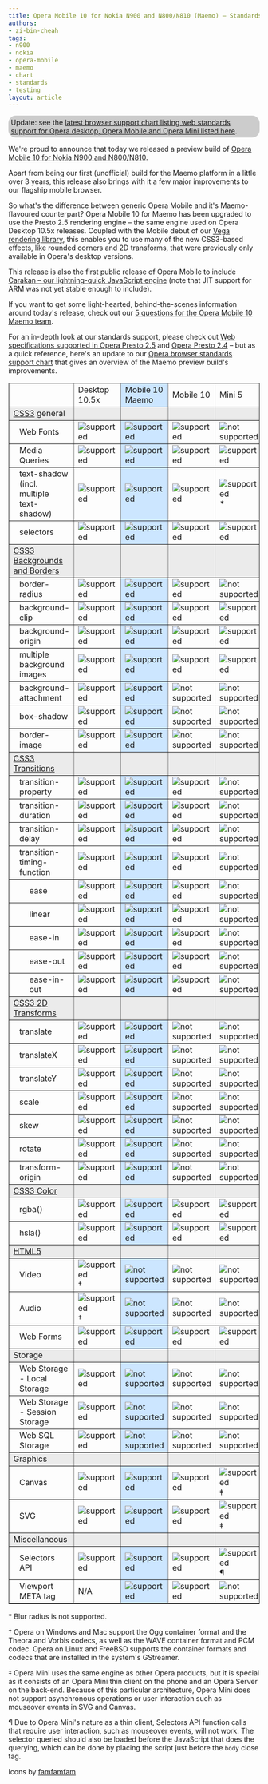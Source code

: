 ```yaml
---
title: Opera Mobile 10 for Nokia N900 and N800/N810 (Maemo) – Standards support
authors:
- zi-bin-cheah
tags:
- n900
- nokia
- opera-mobile
- maemo
- chart
- standards
- testing
layout: article
---
```

<p class="note" id="note" style="background-color:#ccc;border-radius:15px;moz-border-radius:15px;webkit-border-radius:15px;padding:5px">Update: see the <a href="http://www.opera.com/docs/specs/productspecs/">latest browser support chart listing web standards support for Opera desktop, Opera Mobile and Opera Mini listed here</a>.</p>

<p>We&#39;re proud to announce that today we released a preview build of <a href="http://labs.opera.com/news/2010/05/11/">Opera Mobile 10 for Nokia N900 and N800/N810</a>.</p>

<p>Apart from being our first (unofficial) build for the Maemo platform in a little over 3 years, this release also brings with it a few major improvements to our flagship mobile browser.</p>
<p>So what&#39;s the difference between generic Opera Mobile and it&#39;s Maemo-flavoured counterpart? Opera Mobile 10 for Maemo has been upgraded to use the Presto 2.5 rendering engine – the same engine used on Opera Desktop 10.5x releases. Coupled with the Mobile debut of our <a href="http://my.opera.com/core/blog/2009/02/04/vega">Vega rendering library</a>, this enables you to use many of the new CSS3-based effects, like rounded corners and 2D transforms, that were previously only available in Opera&#39;s desktop versions.</p>
<p>This release is also the first public release of Opera Mobile to include <a href="http://my.opera.com/core/blog/2009/12/22/carakan-revisited">Carakan – our lightning-quick JavaScript engine</a> (note that JIT support for ARM was not yet stable enough to include).</p>
<p>If you want to get some light-hearted, behind-the-scenes information around today&#39;s release, check out our <a href="http://my.opera.com/ODIN/blog/2010/05/11/5-questions-for-the-opera-mobile-10-maemo-team">5 questions for the Opera Mobile 10 Maemo team</a>.</p>
<p>For an in-depth look at our standards support, please check out <a href="http://www.opera.com/docs/specs/presto25/">Web specifications supported in Opera Presto 2.5</a> and <a href="http://www.opera.com/docs/specs/presto24/">Opera Presto 2.4</a> – but as a quick reference, here&#39;s an update to our <a href="http://my.opera.com/ODIN/blog/2010/03/16/opera-standards-chart">Opera browser standards support chart</a> that gives an overview of the Maemo preview build&#39;s improvements.</p>

<div id="self">
<table border="1">
<col span="2" />
<col span="1" style="background-color: #CCE6FF;" />
<thead>
<tr border="10px">
<td></td>
<td>Desktop 10.5x</td>
<td>Mobile 10 Maemo</td>
<td>Mobile 10</td>
<td>Mini 5</td>
</tr>
</thead>
<tbody>
<tr style="background-color: #ebebeb">
<td><a href="http://www.opera.com/docs/specs/presto25/#css">CSS3</a> general</td>
<td></td>
<td></td>
<td></td>
<td></td>
</tr>
<tr>
<td style="padding-left:20px;">Web Fonts</td>
<td><img src="http://files.myopera.com/zibin/blog/accept.png" alt="supported" /></td>
<td><img src="http://files.myopera.com/zibin/blog/accept.png" alt="supported" /></td>
<td><img src="http://files.myopera.com/zibin/blog/accept.png" alt="supported" /></td>
<td><img src="http://files.myopera.com/zibin/blog/delete.png" alt="not supported" /></td>
</tr>
<tr>
<td style="padding-left:20px;">Media Queries</td>
<td><img src="http://files.myopera.com/zibin/blog/accept.png" alt="supported" /></td>
<td><img src="http://files.myopera.com/zibin/blog/accept.png" alt="supported" /></td>
<td><img src="http://files.myopera.com/zibin/blog/accept.png" alt="supported" /></td>
<td><img src="http://files.myopera.com/zibin/blog/accept.png" alt="supported" /></td>
</tr>
<tr>
<td style="padding-left:20px;">text-shadow (incl. multiple text-shadow)</td>
<td><img src="http://files.myopera.com/zibin/blog/accept.png" alt="supported" /></td>
<td><img src="http://files.myopera.com/zibin/blog/accept.png" alt="supported" /></td>
<td><img src="http://files.myopera.com/zibin/blog/accept.png" alt="supported" /></td>
<td><img src="http://files.myopera.com/zibin/blog/accept.png" alt="supported" />*</td>
</tr>
<tr>
<td style="padding-left:20px;">selectors</td>
<td><img src="http://files.myopera.com/zibin/blog/accept.png" alt="supported" /></td>
<td><img src="http://files.myopera.com/zibin/blog/accept.png" alt="supported" /></td>
<td><img src="http://files.myopera.com/zibin/blog/accept.png" alt="supported" /></td>
<td><img src="http://files.myopera.com/zibin/blog/accept.png" alt="supported" /></td>
</tr>
<tr style="background-color: #ebebeb">
<td><a href="http://www.w3.org/TR/css3-background/">CSS3 Backgrounds and Borders</a></td>
<td></td>
<td></td>
<td></td>
<td></td>
</tr>
<tr>
<td style="padding-left:20px;">border-radius</td>
<td><img src="http://files.myopera.com/zibin/blog/accept.png" alt="supported" /></td>
<td><img src="http://files.myopera.com/zibin/blog/accept.png" alt="supported" /></td>
<td><img src="http://files.myopera.com/zibin/blog/delete.png" alt="supported" /></td>
<td><img src="http://files.myopera.com/zibin/blog/delete.png" alt="not supported" /></td>
</tr>
<tr>
<td style="padding-left:20px;">background-clip</td>
<td><img src="http://files.myopera.com/zibin/blog/accept.png" alt="supported" /></td>
<td><img src="http://files.myopera.com/zibin/blog/accept.png" alt="supported" /></td>
<td><img src="http://files.myopera.com/zibin/blog/accept.png" alt="supported" /></td>
<td><img src="http://files.myopera.com/zibin/blog/accept.png" alt="supported" /></td>
</tr>
<tr>
<td style="padding-left:20px;">background-origin</td>
<td><img src="http://files.myopera.com/zibin/blog/accept.png" alt="supported" /></td>
<td><img src="http://files.myopera.com/zibin/blog/accept.png" alt="supported" /></td>
<td><img src="http://files.myopera.com/zibin/blog/accept.png" alt="supported" /></td>
<td><img src="http://files.myopera.com/zibin/blog/accept.png" alt="supported" /></td>
</tr>
<tr>
<td style="padding-left:20px;">multiple background images</td>
<td><img src="http://files.myopera.com/zibin/blog/accept.png" alt="supported" /></td>
<td><img src="http://files.myopera.com/zibin/blog/accept.png" alt="supported" /></td>
<td><img src="http://files.myopera.com/zibin/blog/accept.png" alt="supported" /></td>
<td><img src="http://files.myopera.com/zibin/blog/accept.png" alt="supported" /></td>
</tr>
<tr>
<td style="padding-left:20px;">background-attachment</td>
<td><img src="http://files.myopera.com/zibin/blog/accept.png" alt="supported" /></td>
<td><img src="http://files.myopera.com/zibin/blog/accept.png" alt="supported" /></td>
<td><img src="http://files.myopera.com/zibin/blog/delete.png" alt="not supported" /></td>
<td><img src="http://files.myopera.com/zibin/blog/delete.png" alt="not supported" /></td>
</tr>
<tr>
<td style="padding-left:20px;">box-shadow</td>
<td><img src="http://files.myopera.com/zibin/blog/accept.png" alt="supported" /></td>
<td><img src="http://files.myopera.com/zibin/blog/accept.png" alt="supported" /></td>
<td><img src="http://files.myopera.com/zibin/blog/delete.png" alt="not supported" /></td>
<td><img src="http://files.myopera.com/zibin/blog/delete.png" alt="not supported" /></td>
</tr>
<tr>
<td style="padding-left:20px;">border-image</td>
<td><img src="http://files.myopera.com/zibin/blog/accept.png" alt="supported" /></td>
<td><img src="http://files.myopera.com/zibin/blog/accept.png" alt="supported" /></td>
<td><img src="http://files.myopera.com/zibin/blog/delete.png" alt="not supported" /></td>
<td><img src="http://files.myopera.com/zibin/blog/delete.png" alt="not supported" /></td>
</tr>
<tr style="background-color: #ebebeb">
<td><a href="http://www.opera.com/docs/specs/presto25/css/transitions/">CSS3 Transitions</a></td>
<td></td>
<td></td>
<td></td>
<td></td>
</tr>
<tr>
<td style="padding-left:20px;">transition-property</td>
<td><img src="http://files.myopera.com/zibin/blog/accept.png" alt="supported" /></td>
<td><img src="http://files.myopera.com/zibin/blog/accept.png" alt="supported" /></td>
<td><img src="http://files.myopera.com/zibin/blog/accept.png" alt="supported" /></td>
<td><img src="http://files.myopera.com/zibin/blog/delete.png" alt="not supported" /></td>
</tr>
<tr>
<td style="padding-left:20px;">transition-duration</td>
<td><img src="http://files.myopera.com/zibin/blog/accept.png" alt="supported" /></td>
<td><img src="http://files.myopera.com/zibin/blog/accept.png" alt="supported" /></td>
<td><img src="http://files.myopera.com/zibin/blog/accept.png" alt="supported" /></td>
<td><img src="http://files.myopera.com/zibin/blog/delete.png" alt="not supported" /></td>
</tr>
<tr>
<td style="padding-left:20px;">transition-delay</td>
<td><img src="http://files.myopera.com/zibin/blog/accept.png" alt="supported" /></td>
<td><img src="http://files.myopera.com/zibin/blog/accept.png" alt="supported" /></td>
<td><img src="http://files.myopera.com/zibin/blog/accept.png" alt="supported" /></td>
<td><img src="http://files.myopera.com/zibin/blog/delete.png" alt="not supported" /></td>
</tr>
<tr>
<td style="padding-left:20px;">transition-timing-function</td>
<td><img src="http://files.myopera.com/zibin/blog/accept.png" alt="supported" /></td>
<td><img src="http://files.myopera.com/zibin/blog/accept.png" alt="supported" /></td>
<td><img src="http://files.myopera.com/zibin/blog/accept.png" alt="supported" /></td>
<td><img src="http://files.myopera.com/zibin/blog/delete.png" alt="not supported" /></td>
</tr>
<tr>
<td style="padding-left:40px;">ease</td>
<td><img src="http://files.myopera.com/zibin/blog/accept.png" alt="supported" /></td>
<td><img src="http://files.myopera.com/zibin/blog/accept.png" alt="supported" /></td>
<td><img src="http://files.myopera.com/zibin/blog/accept.png" alt="supported" /></td>
<td><img src="http://files.myopera.com/zibin/blog/delete.png" alt="not supported" /></td>
</tr>
<tr>
<td style="padding-left:40px;">linear</td>
<td><img src="http://files.myopera.com/zibin/blog/accept.png" alt="supported" /></td>
<td><img src="http://files.myopera.com/zibin/blog/accept.png" alt="supported" /></td>
<td><img src="http://files.myopera.com/zibin/blog/accept.png" alt="supported" /></td>
<td><img src="http://files.myopera.com/zibin/blog/delete.png" alt="not supported" /></td>
</tr>
<tr>
<td style="padding-left:40px;">ease-in</td>
<td><img src="http://files.myopera.com/zibin/blog/accept.png" alt="supported" /></td>
<td><img src="http://files.myopera.com/zibin/blog/accept.png" alt="supported" /></td>
<td><img src="http://files.myopera.com/zibin/blog/accept.png" alt="supported" /></td>
<td><img src="http://files.myopera.com/zibin/blog/delete.png" alt="not supported" /></td>
</tr>
<tr>
<td style="padding-left:40px;">ease-out</td>
<td><img src="http://files.myopera.com/zibin/blog/accept.png" alt="supported" /></td>
<td><img src="http://files.myopera.com/zibin/blog/accept.png" alt="supported" /></td>
<td><img src="http://files.myopera.com/zibin/blog/accept.png" alt="supported" /></td>
<td><img src="http://files.myopera.com/zibin/blog/delete.png" alt="not supported" /></td>
</tr>
<tr>
<td style="padding-left:40px;">ease-in-out</td>
<td><img src="http://files.myopera.com/zibin/blog/accept.png" alt="supported" /></td>
<td><img src="http://files.myopera.com/zibin/blog/accept.png" alt="supported" /></td>
<td><img src="http://files.myopera.com/zibin/blog/accept.png" alt="supported" /></td>
<td><img src="http://files.myopera.com/zibin/blog/delete.png" alt="not supported" /></td>
</tr>
<tr style="background-color: #ebebeb">
<td><a href="http://www.opera.com/docs/specs/presto25/css/transforms/">CSS3 2D Transforms</a></td>
<td></td>
<td></td>
<td></td>
<td></td>
</tr>
<tr>
<td style="padding-left:20px;">translate</td>
<td><img src="http://files.myopera.com/zibin/blog/accept.png" alt="supported" /></td>
<td><img src="http://files.myopera.com/zibin/blog/accept.png" alt="supported" /></td>
<td><img src="http://files.myopera.com/zibin/blog/delete.png" alt="not supported" /></td>
<td><img src="http://files.myopera.com/zibin/blog/delete.png" alt="not supported" /></td>
</tr>
<tr>
<td style="padding-left:20px;">translateX</td>
<td><img src="http://files.myopera.com/zibin/blog/accept.png" alt="supported" /></td>
<td><img src="http://files.myopera.com/zibin/blog/accept.png" alt="supported" /></td>
<td><img src="http://files.myopera.com/zibin/blog/delete.png" alt="not supported" /></td>
<td><img src="http://files.myopera.com/zibin/blog/delete.png" alt="not supported" /></td>
</tr>
<tr>
<td style="padding-left:20px;">translateY</td>
<td><img src="http://files.myopera.com/zibin/blog/accept.png" alt="supported" /></td>
<td><img src="http://files.myopera.com/zibin/blog/accept.png" alt="supported" /></td>
<td><img src="http://files.myopera.com/zibin/blog/delete.png" alt="not supported" /></td>
<td><img src="http://files.myopera.com/zibin/blog/delete.png" alt="not supported" /></td>
</tr>
<tr>
<td style="padding-left:20px;">scale</td>
<td><img src="http://files.myopera.com/zibin/blog/accept.png" alt="supported" /></td>
<td><img src="http://files.myopera.com/zibin/blog/accept.png" alt="supported" /></td>
<td><img src="http://files.myopera.com/zibin/blog/delete.png" alt="not supported" /></td>
<td><img src="http://files.myopera.com/zibin/blog/delete.png" alt="not supported" /></td>
</tr>
<tr>
<td style="padding-left:20px;">skew</td>
<td><img src="http://files.myopera.com/zibin/blog/accept.png" alt="supported" /></td>
<td><img src="http://files.myopera.com/zibin/blog/accept.png" alt="supported" /></td>
<td><img src="http://files.myopera.com/zibin/blog/delete.png" alt="not supported" /></td>
<td><img src="http://files.myopera.com/zibin/blog/delete.png" alt="not supported" /></td>
</tr>
<tr>
<td style="padding-left:20px;">rotate</td>
<td><img src="http://files.myopera.com/zibin/blog/accept.png" alt="supported" /></td>
<td><img src="http://files.myopera.com/zibin/blog/accept.png" alt="supported" /></td>
<td><img src="http://files.myopera.com/zibin/blog/delete.png" alt="not supported" /></td>
<td><img src="http://files.myopera.com/zibin/blog/delete.png" alt="not supported" /></td>
</tr>
<tr>
<td style="padding-left:20px;">transform-origin</td>
<td><img src="http://files.myopera.com/zibin/blog/accept.png" alt="supported" /></td>
<td><img src="http://files.myopera.com/zibin/blog/accept.png" alt="supported" /></td>
<td><img src="http://files.myopera.com/zibin/blog/delete.png" alt="not supported" /></td>
<td><img src="http://files.myopera.com/zibin/blog/delete.png" alt="not supported" /></td>
</tr>
<tr style="background-color: #ebebeb">
<td><a href="http://www.w3.org/TR/css3-color/">CSS3 Color</a></td>
<td></td>
<td></td>
<td></td>
<td></td>
</tr>
<tr>
<td style="padding-left:20px;">rgba()</td>
<td><img src="http://files.myopera.com/zibin/blog/accept.png" alt="supported" /></td>
<td><img src="http://files.myopera.com/zibin/blog/accept.png" alt="supported" /></td>
<td><img src="http://files.myopera.com/zibin/blog/accept.png" alt="supported" /></td>
<td><img src="http://files.myopera.com/zibin/blog/accept.png" alt="supported" /></td>
</tr>
<tr>
<td style="padding-left:20px;">hsla()</td>
<td><img src="http://files.myopera.com/zibin/blog/accept.png" alt="supported" /></td>
<td><img src="http://files.myopera.com/zibin/blog/accept.png" alt="supported" /></td>
<td><img src="http://files.myopera.com/zibin/blog/accept.png" alt="supported" /></td>
<td><img src="http://files.myopera.com/zibin/blog/accept.png" alt="supported" /></td>
</tr>
<tr style="background-color: #ebebeb">
<td><a href="http://www.opera.com/docs/specs/presto25/html5/">HTML5</a></td>
<td></td>
<td></td>
<td></td>
<td></td>
</tr>
<tr>
<td style="padding-left:20px;">Video</td>
<td><img src="http://files.myopera.com/zibin/blog/accept.png" alt="supported" />	†</td>
<td><img src="http://files.myopera.com/zibin/blog/delete.png" alt="not supported" /></td>
<td><img src="http://files.myopera.com/zibin/blog/delete.png" alt="not supported" /></td>
<td><img src="http://files.myopera.com/zibin/blog/delete.png" alt="not supported" /></td>
</tr>
<tr>
<td style="padding-left:20px;">Audio</td>
<td><img src="http://files.myopera.com/zibin/blog/accept.png" alt="supported" />	†</td>
<td><img src="http://files.myopera.com/zibin/blog/delete.png" alt="not supported" /></td>
<td><img src="http://files.myopera.com/zibin/blog/delete.png" alt="not supported" /></td>
<td><img src="http://files.myopera.com/zibin/blog/delete.png" alt="not supported" /></td>
</tr>
<tr>
<td style="padding-left:20px;">Web Forms</td>
<td><img src="http://files.myopera.com/zibin/blog/accept.png" alt="supported" /></td>
<td><img src="http://files.myopera.com/zibin/blog/accept.png" alt="supported" /></td>
<td><img src="http://files.myopera.com/zibin/blog/accept.png" alt="supported" /></td>
<td><img src="http://files.myopera.com/zibin/blog/delete.png" alt="supported" /></td>
</tr>
<tr style="background-color: #ebebeb">
<td>Storage</td>
<td></td>
<td></td>
<td></td>
<td></td>
</tr>
<tr>
<td style="padding-left:20px;">Web Storage - Local Storage</td>
<td><img src="http://files.myopera.com/zibin/blog/accept.png" alt="supported" /></td>
<td><img src="http://files.myopera.com/zibin/blog/delete.png" alt="not supported" /></td>
<td><img src="http://files.myopera.com/zibin/blog/delete.png" alt="not supported" /></td>
<td><img src="http://files.myopera.com/zibin/blog/delete.png" alt="not supported" /></td>
</tr>
<tr>
<td style="padding-left:20px;">Web Storage - Session Storage</td>
<td><img src="http://files.myopera.com/zibin/blog/accept.png" alt="supported" /></td>
<td><img src="http://files.myopera.com/zibin/blog/delete.png" alt="not supported" /></td>
<td><img src="http://files.myopera.com/zibin/blog/delete.png" alt="not supported" /></td>
<td><img src="http://files.myopera.com/zibin/blog/delete.png" alt="not supported" /></td>
</tr>
<tr>
<td style="padding-left:20px;">Web SQL Storage</td>
<td><img src="http://files.myopera.com/zibin/blog/accept.png" alt="supported" /></td>
<td><img src="http://files.myopera.com/zibin/blog/delete.png" alt="not supported" /></td>
<td><img src="http://files.myopera.com/zibin/blog/delete.png" alt="not supported" /></td>
<td><img src="http://files.myopera.com/zibin/blog/delete.png" alt="not supported" /></td>
</tr>
<tr style="background-color: #ebebeb">
<td>Graphics</td>
<td></td>
<td></td>
<td></td>
<td></td>
</tr>

<tr>
<td style="padding-left:20px;">Canvas</td>
<td><img src="http://files.myopera.com/zibin/blog/accept.png" alt="supported" /></td>
<td><img src="http://files.myopera.com/zibin/blog/accept.png" alt="supported" /></td>
<td><img src="http://files.myopera.com/zibin/blog/accept.png" alt="supported" /></td>
<td><img src="http://files.myopera.com/zibin/blog/accept.png" alt="supported" /> ‡</td>
</tr>
<tr>
<td style="padding-left:20px;">SVG</td>
<td><img src="http://files.myopera.com/zibin/blog/accept.png" alt="supported" /></td>
<td><img src="http://files.myopera.com/zibin/blog/accept.png" alt="supported" /></td>
<td><img src="http://files.myopera.com/zibin/blog/accept.png" alt="supported" /></td>
<td><img src="http://files.myopera.com/zibin/blog/accept.png" alt="supported" />	‡</td>
</tr>
<tr style="background-color: #ebebeb">
<td>Miscellaneous</td>
<td></td>
<td></td>
<td></td>
<td></td>
</tr>
<tr>
<td style="padding-left:20px;">Selectors API</td>
<td><img src="http://files.myopera.com/zibin/blog/accept.png" alt="supported" /></td>
<td><img src="http://files.myopera.com/zibin/blog/accept.png" alt="supported" /></td>
<td><img src="http://files.myopera.com/zibin/blog/accept.png" alt="supported" /></td>
<td><img src="http://files.myopera.com/zibin/blog/accept.png" alt="supported" />	¶</td>
</tr>
<tr>
<td style="padding-left:20px;">Viewport META tag</td>
<td>N/A</td>
<td><img src="http://files.myopera.com/zibin/blog/accept.png" alt="supported" /></td>
<td><img src="http://files.myopera.com/zibin/blog/accept.png" alt="supported" /></td>
<td><img src="http://files.myopera.com/zibin/blog/delete.png" alt="not supported" /></td>
</tr>

</tbody>
</table>

<p>* Blur radius is not supported.</p>
<p>† Opera on Windows and Mac support the Ogg container format and the Theora and Vorbis codecs, as well as the WAVE container format and PCM codec. Opera on Linux and FreeBSD supports the container formats and codecs that are installed in the system&#39;s GStreamer.</p>
<p>‡ Opera Mini uses the same engine as other Opera products, but it is special as it consists of an Opera Mini thin client on the phone and an Opera Server on the back-end. Because of this particular architecture, Opera Mini does not support asynchronous operations or user interaction such as mouseover events in SVG and Canvas.</p>
<p>¶ Due to Opera Mini&#39;s nature as a thin client, Selectors API function calls that require user interaction, such as mouseover events, will not work. The selector queried should also be loaded before the JavaScript that does the querying, which can be done by placing the script just before the <code>body</code> close tag.</p>
<p>Icons by <a href="http://www.famfamfam.com">famfamfam</a></p></div>
